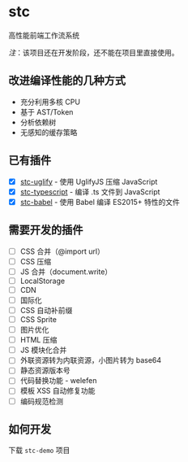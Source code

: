 # stc

高性能前端工作流系统

*注*：该项目还在开发阶段，还不能在项目里直接使用。

## 改进编译性能的几种方式

* 充分利用多核 CPU
* 基于 AST/Token
* 分析依赖树
* 无感知的缓存策略

## 已有插件

* [x] [stc-uglify](https://github.com/stcjs/stc-uglify) - 使用 UglifyJS 压缩 JavaScript
* [x] [stc-typescript](https://github.com/stcjs/stc-typescript) - 编译 .ts 文件到 JavaScript
* [x] [stc-babel](https://github.com/stcjs/stc-babel) - 使用 Babel 编译 ES2015+ 特性的文件

## 需要开发的插件


* [ ] CSS 合并（@import url）
* [ ] CSS 压缩
* [ ] JS 合并（document.write）
* [ ] LocalStorage
* [ ] CDN
* [ ] 国际化
* [ ] CSS 自动补前缀
* [ ] CSS Sprite
* [ ] 图片优化 
* [ ] HTML 压缩
* [ ] JS 模块化合并
* [ ] 外联资源转为内联资源，小图片转为 base64
* [ ] 静态资源版本号 
* [ ] 代码替换功能 - welefen
* [ ] 模板 XSS 自动修复功能
* [ ] 编码规范检测

## 如何开发

下载 `stc-demo` 项目
